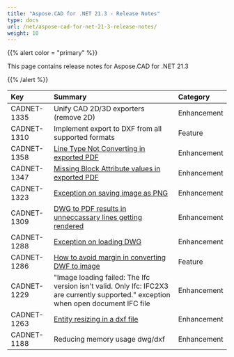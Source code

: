 ```yaml
---
title: "Aspose.CAD for .NET 21.3 - Release Notes"
type: docs
url: /net/aspose-cad-for-net-21-3-release-notes/
weight: 10
---
```


{{% alert color = "primary" %}}

This page contains release notes for Aspose.CAD for .NET 21.3

{{% /alert %}}


|**Key**|**Summary**|**Category**|
| :- | :- | :- |
| CADNET-1335 | Unify CAD 2D/3D exporters (remove 2D) | Enhancement |
| CADNET-1310 | Implement export to DXF from all supported formats | Feature |
| CADNET-1358 | [Line Type Not Converting in exported PDF](https://forum.aspose.com/t/line-type-not-converting/226631) | Enhancement |
| CADNET-1347 | [Missing Block Attribute values in exported PDF](https://forum.aspose.com/t/missing-block-attribute-values/226114/5) | Enhancement |
| CADNET-1323 | [Exception on saving image as PNG](https://forum.aspose.com/t/image-loading-failed-code-of-value-isnt-72-we-cant-get-boundary-type/224776) | Enhancement |
| CADNET-1309 | [DWG to PDF results in unneccassary lines getting rendered](https://forum.aspose.com/t/post-sales-question-for-aspose-total-for-net/224109) | Enhancement |
| CADNET-1288 | [Exception on loading DWG](https://forum.aspose.com/t/cad/222879) | Enhancement |
| CADNET-1286 | [How to avoid margin in converting DWF to image](https://forum.aspose.com/t/converting-dwf-to-image-makes-the-margins/222331/7) | Feature |
| CADNET-1229 | "Image loading failed: The Ifc version isn't valid. Only Ifc: IFC2X3 are currently supported." exception when open document IFC file | Enhancement |
| CADNET-1263 | [Entity resizing in a dxf file](https://forum.aspose.com/t/entity-resizing-in-a-dxf-file/222071/5) | Enhancement |
| CADNET-1188 | Reducing memory usage dwg/dxf | Enhancement |